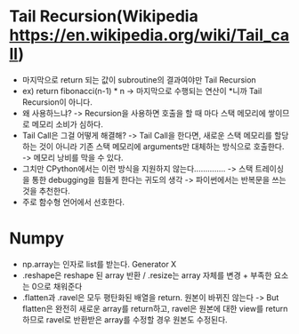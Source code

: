 # Tail Recursion(Wikipedia https://en.wikipedia.org/wiki/Tail_call)
 - 마지막으로 return 되는 값이 subroutine의 결과여야만 Tail Recursion
 - ex) return fibonacci(n-1) * n -> 마지막으로 수행되는 연산이 *니까 Tail Recursion이 아니다.
 - 왜 사용하느냐? -> Recursion을 사용하면 호출을 할 때 마다 스택 메모리에 쌓이므로 메모리 소비가 심하다.
 - Tail Call은 그걸 어떻게 해결해? -> Tail Call을 한다면, 새로운 스택 메모리를 할당하는 것이 아니라 기존 스택 메모리에 arguments만 대체하는 방식으로 호출한다. -> 메모리 낭비를 막을 수 있다.
 - 그치만 CPython에서는 이런 방식을 지원하지 않는다.............. -> 스택 트레이싱을 통한 debugging을 힘들게 한다는 귀도의 생각 -> 파이썬에서는 반복문을 쓰는 것을 추천한다.
 - 주로 함수형 언어에서 선호한다.

# Numpy
 - np.array는 인자로 list를 받는다. Generator X
 - .reshape은 reshape 된 array 반환 / .resize는 array 자체를 변경 + 부족한 요소는 0으로 채워준다
 - .flatten과 .ravel은 모두 평탄화된 배열을 return. 원본이 바뀌진 않는다 -> But flatten은 완전히 새로운 array를 return하고, ravel은 원본에 대한 view를 return하므로 ravel로 반환받은 array를 수정할 경우 원본도 수정된다.